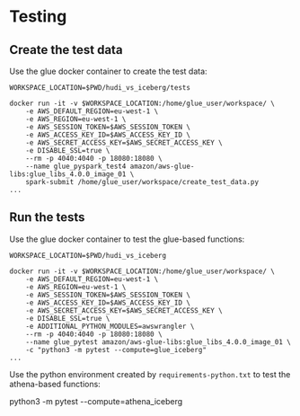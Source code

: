 # Testing

## Create the test data

Use the glue docker container to create the test data:

```
WORKSPACE_LOCATION=$PWD/hudi_vs_iceberg/tests

docker run -it -v $WORKSPACE_LOCATION:/home/glue_user/workspace/ \
    -e AWS_DEFAULT_REGION=eu-west-1 \
    -e AWS_REGION=eu-west-1 \
    -e AWS_SESSION_TOKEN=$AWS_SESSION_TOKEN \
    -e AWS_ACCESS_KEY_ID=$AWS_ACCESS_KEY_ID \
    -e AWS_SECRET_ACCESS_KEY=$AWS_SECRET_ACCESS_KEY \
    -e DISABLE_SSL=true \
    --rm -p 4040:4040 -p 18080:18080 \
    --name glue_pyspark_test4 amazon/aws-glue-libs:glue_libs_4.0.0_image_01 \
    spark-submit /home/glue_user/workspace/create_test_data.py
...

```

## Run the tests

Use the glue docker container to test the glue-based functions:

```
WORKSPACE_LOCATION=$PWD/hudi_vs_iceberg

docker run -it -v $WORKSPACE_LOCATION:/home/glue_user/workspace/ \
    -e AWS_DEFAULT_REGION=eu-west-1 \
    -e AWS_REGION=eu-west-1 \
    -e AWS_SESSION_TOKEN=$AWS_SESSION_TOKEN \
    -e AWS_ACCESS_KEY_ID=$AWS_ACCESS_KEY_ID \
    -e AWS_SECRET_ACCESS_KEY=$AWS_SECRET_ACCESS_KEY \
    -e DISABLE_SSL=true \
    -e ADDITIONAL_PYTHON_MODULES=awswrangler \
    --rm -p 4040:4040 -p 18080:18080 \
    --name glue_pytest amazon/aws-glue-libs:glue_libs_4.0.0_image_01 \
    -c "python3 -m pytest --compute=glue_iceberg"
...

```

Use the python environment created by `requirements-python.txt` to test the athena-based functions:

python3 -m pytest --compute=athena_iceberg